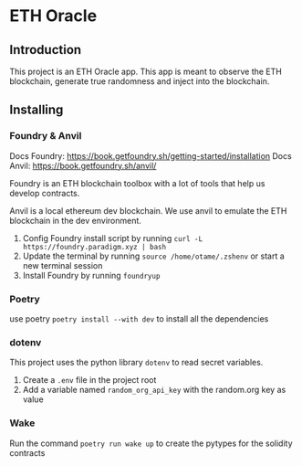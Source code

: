 # ETH Oracle

## Introduction
This project is an ETH Oracle app. This app is meant to observe the ETH blockchain, 
generate true randomness and inject into the blockchain.

## Installing
### Foundry & Anvil

Docs Foundry: https://book.getfoundry.sh/getting-started/installation
Docs Anvil: https://book.getfoundry.sh/anvil/

Foundry is an ETH blockchain toolbox with a lot of tools that help us
develop contracts. 

Anvil is a local ethereum dev blockchain. We use anvil to emulate
the ETH blockchain in the dev environment.

1. Config Foundry install script by running `curl -L https://foundry.paradigm.xyz | bash`
2. Update the terminal by running `source /home/otame/.zshenv` or start a new terminal session
3. Install Foundry by running `foundryup`


### Poetry
use poetry `poetry install --with dev` to install all the dependencies

### dotenv
This project uses the python library `dotenv` to read secret variables.

1. Create a `.env` file in the project root
2. Add a variable named `random_org_api_key` with the random.org key as value

### Wake
Run the command `poetry run wake up` to create the pytypes for the solidity contracts
